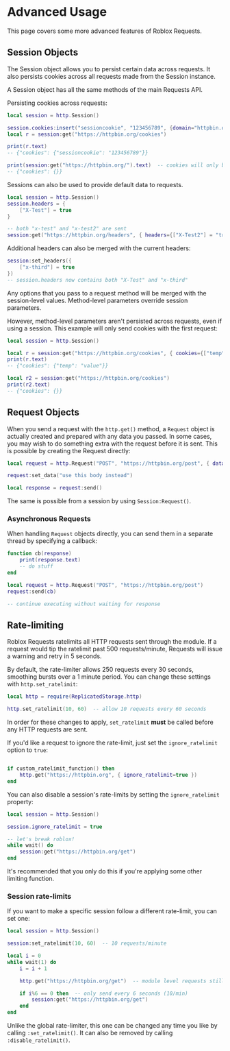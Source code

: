 # Advanced Usage

This page covers some more advanced features of Roblox Requests.

## Session Objects

The Session object allows you to persist certain data across requests.
It also persists cookies across all requests made from the Session instance.

A Session object has all the same methods of the main Requests API.

Persisting cookies across requests:
```lua
local session = http.Session()

session.cookies:insert("sessioncookie", "123456789", {domain="httpbin.org", path="/cookies"})  -- add new cookie to httpbin.org/cookies
local r = session:get("https://httpbin.org/cookies")

print(r.text)
-- {"cookies": {"sessioncookie": "123456789"}}

print(session:get("https://httpbin.org/").text)  -- cookies will only be sent to their set path
-- {"cookies": {}}

```

Sessions can also be used to provide default data to requests.

```lua
local session = http.Session()
session.headers = {
	["X-Test"] = true
}

-- both "x-test" and "x-test2" are sent
session:get("https://httpbin.org/headers", { headers={["X-Test2"] = "true"} })
```

Additional headers can also be merged with the current headers:

```lua
session:set_headers({
	["x-third"] = true
})  
-- session.headers now contains both "X-Test" and "x-third"
```

Any options that you pass to a request method will be merged with the session-level values.
Method-level parameters override session parameters.

However, method-level parameters aren't persisted across requests, even if
using a session. This example will only send cookies with the first request:

```lua
local session = http.Session()

local r = session:get("https://httpbin.org/cookies", { cookies={["temp"] = "value"} })
print(r.text)
-- {"cookies": {"temp": "value"}}

local r2 = session:get("https://httpbin.org/cookies")
print(r2.text)
-- {"cookies": {}}
```

## Request Objects

When you send a request with the `http.get()` method, a `Request` object is actually created and
prepared with any data you passed. In some cases, you may wish to do something extra
with the request before it is sent. This is possible by creating the Request directly:

```lua
local request = http.Request("POST", "https://httpbin.org/post", { data=data })

request:set_data("use this body instead")

local response = request:send()
```

The same is possible from a session by using `Session:Request()`.

### Asynchronous Requests

When handling `Request` objects directly, you can send them in a separate thread by specifying a callback:

```lua
function cb(response)
	print(response.text)
	-- do stuff
end

local request = http.Request("POST", "https://httpbin.org/post")
request:send(cb)

-- continue executing without waiting for response
```

## Rate-limiting

Roblox Requests ratelimits all HTTP requests sent through the module. If a request would tip the ratelimit past 500
requests/minute, Requests will issue a warning and retry in 5 seconds.

By default, the rate-limiter allows 250 requests every 30 seconds, smoothing bursts over a 1 minute period.
You can change these settings with `http.set_ratelimit`:

```lua
local http = require(ReplicatedStorage.http)

http.set_ratelimit(10, 60)  -- allow 10 requests every 60 seconds
```

In order for these changes to apply, `set_ratelimit` **must** be called before any HTTP requests are sent.

If you'd like a request to ignore the rate-limit, just set the `ignore_ratelimit` option to `true`:

```lua

if custom_ratelimit_function() then
	http.get("https://httpbin.org", { ignore_ratelimit=true })
end
```

You can also disable a session's rate-limits by setting the `ignore_ratelimit` property:

```lua
local session = http.Session()

session.ignore_ratelimit = true

-- let's break roblox!
while wait() do
	session:get("https://httpbin.org/get")
end
```

It's recommended that you only do this if you're applying some other limiting function.

### Session rate-limits

If you want to make a specific session follow a different rate-limit, you can set one:

```lua
local session = http.Session()

session:set_ratelimit(10, 60)  -- 10 requests/minute

local i = 0
while wait(1) do
	i = i + 1

	http.get("https://httpbin.org/get")  -- module level requests still follow normal rate-limit

	if i%6 == 0 then  -- only send every 6 seconds (10/min)
		session:get("https://httpbin.org/get")
	end
end
```

Unlike the global rate-limiter, this one can be changed any time you like by calling `:set_ratelimit()`.
It can also be removed by calling `:disable_ratelimit()`.

